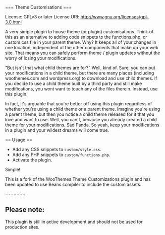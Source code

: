 === Theme Customisations ===

License: GPLv3 or later
License URI: http://www.gnu.org/licenses/gpl-3.0.html

A very simple plugin to house theme (or plugin) customisations. Think of this as an alternative to adding code snippets to the functions.php, or custom.css file in your parent theme. Why? It keeps all of your changes in one location, independent of the other components that make up your web site. That means you can safely perform theme / plugin updates without the worry of losing your modifications.

"But isn't that what child themes are for?" Well, kind of. Sure, you can put your modifications in a child theme, but there are many places (including woothemes.com and wordpress.org) to download and use child themes. If you decide to use a child theme built by a third party and still make modifications, you wont want to touch any of the files therein. Instead, use this plugin.

In fact, it's arguable that you're better off using this plugin regardless of whether you're using a child theme or a parent theme. Imagine you're using a parent theme, but then you notice a child theme released for it that you love and want to use. Well, you can't, because you already created a child theme for your modifications. Sad Panda. So yeah, keep your modifications in a plugin and your wildest dreams will come true.

== Usage ==

* Add any CSS snippets to `custom/style.css`.
* Add any PHP snippets to `custom/functions.php`.
* Activate the plugin.

Simple!

This is a fork of the WooThemes Theme Customizations plugin and has been updated to use Beans compiler to include the custom assets.

=======

## Please note:

This plugin is still in active development and should not be used for production sites.
